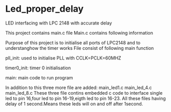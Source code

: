 # Led_proper_delay
LED interfacing with LPC 2148 with accurate delay


This project contains main.c file
Main.c contains following information



Purpose of this project is to initialise all ports of LPC2148 and to understanghow the timer works 
File consist of following main function

pll_init: used to initialise PLL with CCLK=PCLK=60MHZ




timer0_init: timer 0 initialisation


main: main code to run program


In addition to this three more file are added:
main_led1.c
main_led_4.c
main_led_8.c
These three file contins embedded c code to interface single led to pin 16,four led to pin 16-19,eigth led to pin 16-23.
All these files having delay of 1 second.Means these leds will on and off after 1second.

